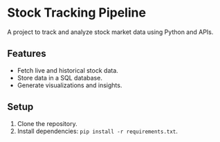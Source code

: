 # Stock Tracking Pipeline
A project to track and analyze stock market data using Python and APIs.

## Features
- Fetch live and historical stock data.
- Store data in a SQL database.
- Generate visualizations and insights.

## Setup
1. Clone the repository.
2. Install dependencies: `pip install -r requirements.txt`.
